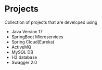 # Projects
Collection of projects that are developed using 
- Java Version 17
- SpringBoot Microservices
- Spring Cloud(Eureka)
- ActiveMQ
- MySQL DB
- H2 database
- Swagger 2.0
